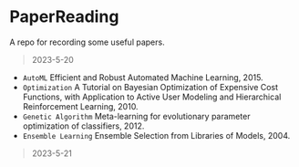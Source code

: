 # PaperReading
A repo for recording some useful papers. &nbsp;

> 2023-5-20
* `AutoML` Efficient and Robust Automated Machine Learning, 2015.
* `Optimization` A Tutorial on Bayesian Optimization of Expensive Cost Functions, with Application to Active User Modeling and Hierarchical Reinforcement Learning, 2010.
* `Genetic Algorithm` Meta-learning for evolutionary parameter optimization of classifiers, 2012.
* `Ensemble Learning` Ensemble Selection from Libraries of Models, 2004. &nbsp;

> 2023-5-21
